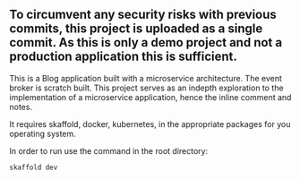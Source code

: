 To circumvent any security risks with previous commits, this project is uploaded as a single commit. As this is only a demo project and not a production application this is sufficient.
---

This is a Blog application built with a microservice architecture. The event broker is scratch built. This project serves as an indepth exploration to the implementation of a microservice application, hence the inline comment and notes.

It requires skaffold, docker, kubernetes, in the appropriate packages for you operating system.

In order to run use the command in the root directory:

```skaffold dev```

